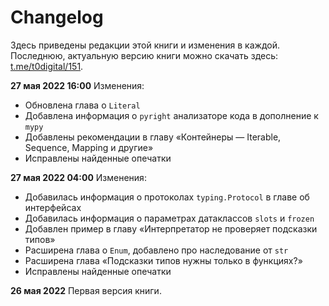 # Changelog

Здесь приведены редакции этой книги и изменения в каждой. Последнюю, актуальную версию книги можно скачать здесь: [t.me/t0digital/151](t.me/t0digital/151).

**27 мая 2022 16:00** Изменения:

* Обновлена глава о `Literal`
* Добавлена информация о `pyright` анализаторе кода в дополнение к `mypy`
* Добавлены рекомендации в главу «Контейнеры — Iterable, Sequence, Mapping и другие»
* Исправлены найденные опечатки

**27 мая 2022 04:00** Изменения:

* Добавилась информация о протоколах `typing.Protocol` в главе об интерфейсах
* Добавилась информация о параметрах датаклассов `slots` и `frozen`
* Добавлен пример в главу «Интерпретатор не проверяет подсказки типов»
* Расширена глава о `Enum`, добавлено про наследование от `str`
* Расширена глава «Подсказки типов нужны только в функциях?»
* Исправлены найденные опечатки

**26 мая 2022** Первая версия книги.
